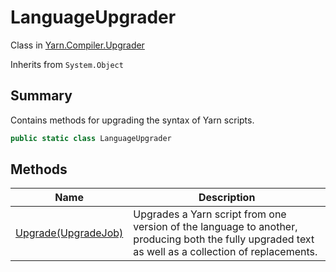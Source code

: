 # LanguageUpgrader

Class in [Yarn.Compiler.Upgrader](broken-reference)

Inherits from `System.Object`

## Summary

Contains methods for upgrading the syntax of Yarn scripts.

```csharp
public static class LanguageUpgrader
```

## Methods

| Name                                    | Description                                                                                                                                         |
| --------------------------------------- | --------------------------------------------------------------------------------------------------------------------------------------------------- |
| [Upgrade(UpgradeJob)](broken-reference) | Upgrades a Yarn script from one version of the language to another, producing both the fully upgraded text as well as a collection of replacements. |
